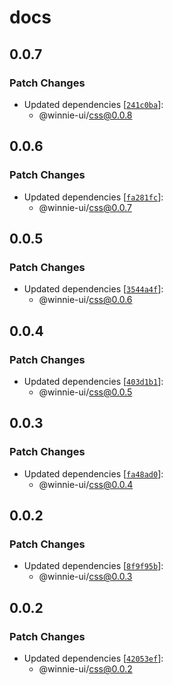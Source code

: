 # docs

## 0.0.7

### Patch Changes

- Updated dependencies [[`241c0ba`](https://github.com/winnie-ui/winnie-ui/commit/241c0ba1d173f61906da989dd93383d460efbd53)]:
  - @winnie-ui/css@0.0.8

## 0.0.6

### Patch Changes

- Updated dependencies [[`fa281fc`](https://github.com/winnie-ui/winnie-ui/commit/fa281fc9d700c1caa55f6c5a35199297a85d3f45)]:
  - @winnie-ui/css@0.0.7

## 0.0.5

### Patch Changes

- Updated dependencies [[`3544a4f`](https://github.com/winnie-ui/winnie-ui/commit/3544a4f47dff3d827c4ceef3f75ae59159055226)]:
  - @winnie-ui/css@0.0.6

## 0.0.4

### Patch Changes

- Updated dependencies [[`403d1b1`](https://github.com/winnie-ui/winnie-ui/commit/403d1b14dbaf2f9d4f9052d647b21e0be431b43d)]:
  - @winnie-ui/css@0.0.5

## 0.0.3

### Patch Changes

- Updated dependencies [[`fa48ad0`](https://github.com/winnie-ui/winnie-ui/commit/fa48ad072d71729069d39ce94a7da4a731b37c2b)]:
  - @winnie-ui/css@0.0.4

## 0.0.2

### Patch Changes

- Updated dependencies [[`8f9f95b`](https://github.com/winnie-ui/winnie-ui/commit/8f9f95bab4e5ef49f5cad0285cea158a4b23cca0)]:
  - @winnie-ui/css@0.0.3

## 0.0.2

### Patch Changes

- Updated dependencies [[`42053ef`](https://github.com/winnie-ui/winnie-ui/commit/42053ef3b90128354d9ad2c36422d11f5e2967a9)]:
  - @winnie-ui/css@0.0.2
